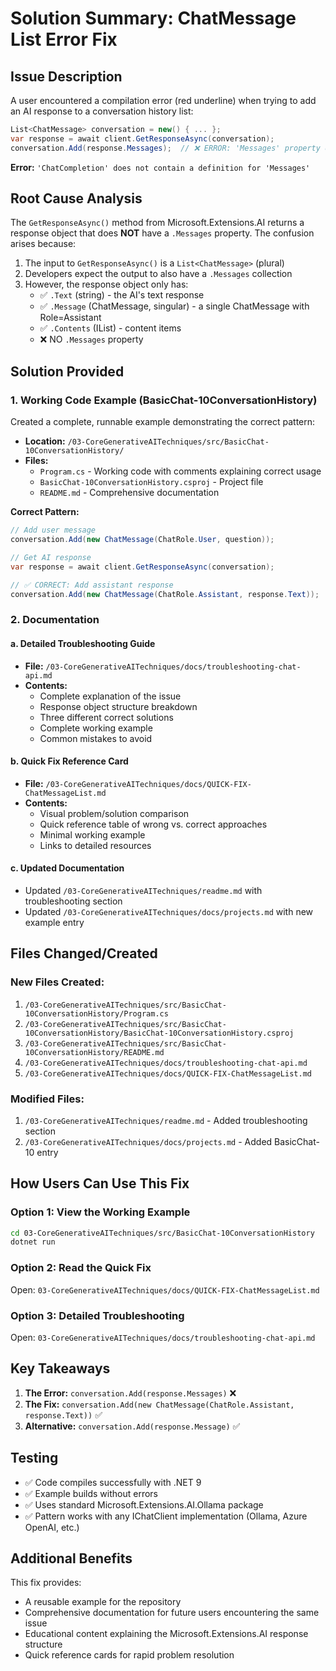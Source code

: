 # Solution Summary: ChatMessage List Error Fix

## Issue Description

A user encountered a compilation error (red underline) when trying to add an AI response to a conversation history list:

```csharp
List<ChatMessage> conversation = new() { ... };
var response = await client.GetResponseAsync(conversation);
conversation.Add(response.Messages);  // ❌ ERROR: 'Messages' property doesn't exist
```

**Error:** `'ChatCompletion' does not contain a definition for 'Messages'`

## Root Cause Analysis

The `GetResponseAsync()` method from Microsoft.Extensions.AI returns a response object that does **NOT** have a `.Messages` property. The confusion arises because:

1. The input to `GetResponseAsync()` is a `List<ChatMessage>` (plural)
2. Developers expect the output to also have a `.Messages` collection
3. However, the response object only has:
   - ✅ `.Text` (string) - the AI's text response
   - ✅ `.Message` (ChatMessage, singular) - a single ChatMessage with Role=Assistant
   - ✅ `.Contents` (IList<AIContent>) - content items
   - ❌ NO `.Messages` property

## Solution Provided

### 1. Working Code Example (BasicChat-10ConversationHistory)

Created a complete, runnable example demonstrating the correct pattern:
- **Location:** `/03-CoreGenerativeAITechniques/src/BasicChat-10ConversationHistory/`
- **Files:**
  - `Program.cs` - Working code with comments explaining correct usage
  - `BasicChat-10ConversationHistory.csproj` - Project file
  - `README.md` - Comprehensive documentation

**Correct Pattern:**
```csharp
// Add user message
conversation.Add(new ChatMessage(ChatRole.User, question));

// Get AI response
var response = await client.GetResponseAsync(conversation);

// ✅ CORRECT: Add assistant response
conversation.Add(new ChatMessage(ChatRole.Assistant, response.Text));
```

### 2. Documentation

#### a. Detailed Troubleshooting Guide
- **File:** `/03-CoreGenerativeAITechniques/docs/troubleshooting-chat-api.md`
- **Contents:**
  - Complete explanation of the issue
  - Response object structure breakdown
  - Three different correct solutions
  - Complete working example
  - Common mistakes to avoid

#### b. Quick Fix Reference Card
- **File:** `/03-CoreGenerativeAITechniques/docs/QUICK-FIX-ChatMessageList.md`
- **Contents:**
  - Visual problem/solution comparison
  - Quick reference table of wrong vs. correct approaches
  - Minimal working example
  - Links to detailed resources

#### c. Updated Documentation
- Updated `/03-CoreGenerativeAITechniques/readme.md` with troubleshooting section
- Updated `/03-CoreGenerativeAITechniques/docs/projects.md` with new example entry

## Files Changed/Created

### New Files Created:
1. `/03-CoreGenerativeAITechniques/src/BasicChat-10ConversationHistory/Program.cs`
2. `/03-CoreGenerativeAITechniques/src/BasicChat-10ConversationHistory/BasicChat-10ConversationHistory.csproj`
3. `/03-CoreGenerativeAITechniques/src/BasicChat-10ConversationHistory/README.md`
4. `/03-CoreGenerativeAITechniques/docs/troubleshooting-chat-api.md`
5. `/03-CoreGenerativeAITechniques/docs/QUICK-FIX-ChatMessageList.md`

### Modified Files:
1. `/03-CoreGenerativeAITechniques/readme.md` - Added troubleshooting section
2. `/03-CoreGenerativeAITechniques/docs/projects.md` - Added BasicChat-10 entry

## How Users Can Use This Fix

### Option 1: View the Working Example
```bash
cd 03-CoreGenerativeAITechniques/src/BasicChat-10ConversationHistory
dotnet run
```

### Option 2: Read the Quick Fix
Open: `03-CoreGenerativeAITechniques/docs/QUICK-FIX-ChatMessageList.md`

### Option 3: Detailed Troubleshooting
Open: `03-CoreGenerativeAITechniques/docs/troubleshooting-chat-api.md`

## Key Takeaways

1. **The Error:** `conversation.Add(response.Messages)` ❌
2. **The Fix:** `conversation.Add(new ChatMessage(ChatRole.Assistant, response.Text))` ✅
3. **Alternative:** `conversation.Add(response.Message)` ✅

## Testing

- ✅ Code compiles successfully with .NET 9
- ✅ Example builds without errors
- ✅ Uses standard Microsoft.Extensions.AI.Ollama package
- ✅ Pattern works with any IChatClient implementation (Ollama, Azure OpenAI, etc.)

## Additional Benefits

This fix provides:
- A reusable example for the repository
- Comprehensive documentation for future users encountering the same issue
- Educational content explaining the Microsoft.Extensions.AI response structure
- Quick reference cards for rapid problem resolution
